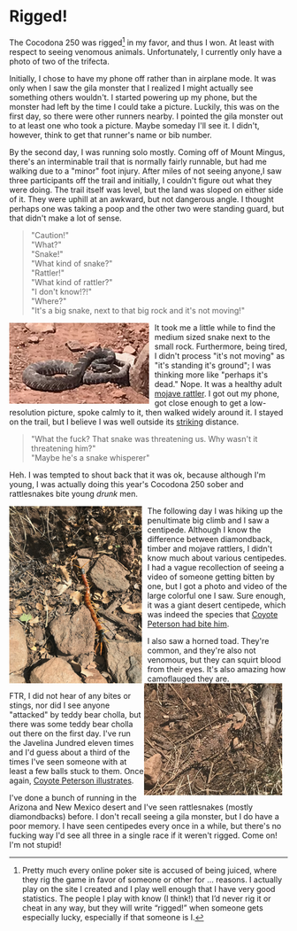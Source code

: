 # Rigged!

The Cocodona 250 was rigged[^1] in my favor, and thus I won. At least with
respect to seeing venomous animals. Unfortunately, I currently only
have a photo of two of the trifecta.

Initially, I chose to have my phone off rather than in airplane
mode. It was only when I saw the gila monster that I realized I might
actually see something others wouldn't. I started powering up my
phone, but the monster had left by the time I could take a
picture. Luckily, this was on the first day, so there were other
runners nearby. I pointed the gila monster out to at least one who
took a picture. Maybe someday I'll see it. I didn't, however, think to
get that runner's name or bib number.

By the second day, I was running solo mostly. Coming off of Mount
Mingus, there's an interminable trail that is normally fairly
runnable, but had me walking due to a "minor" foot injury. After miles
of not seeing anyone,I saw three participants off the trail and
initially, I couldn't figure out what they were doing. The trail
itself was level, but the land was sloped on either side of it. They
were uphill at an awkward, but not dangerous angle. I thought perhaps
one was taking a poop and the other two were standing guard, but that
didn't make a lot of sense.

> "Caution!"<br/>
"What?"<br/>
"Snake!"<br/>
"What kind of snake?"<br/>
"Rattler!"<br/>
"What kind of rattler?"<br/>
"I don't know!?!"<br/>
"Where?"<br/>
"It's a big snake, next to that big rock and it's not moving!"

<img src="creepy-crawly/mojave-rattler.jpg"
     title="Not threatening me"
     alt="Mojave Rattler, coiled, but not rattling"
     style="float: left; margin-right: 10px;" />

It took me a little while to find the medium sized snake next to the
small rock. Furthermore, being tired, I didn't process "it's not
moving" as "it's standing it's ground"; I was thinking more like
"perhaps it's dead." Nope. It was a healthy adult [mojave
rattler](https://www.youtube.com/watch?v=feqD7ikbyOY&t=86s). I got out
my phone, got close enough to get a low-resolution picture, spoke
calmly to it, then walked widely around it. I stayed on the trail, but
I believe I was well outside its
[striking](https://youtu.be/yUk5y35MukU?t=67) distance.

> "What the fuck? That snake was threatening us. Why wasn't it threatening him?"<br/>
"Maybe he's a snake whisperer"

Heh. I was tempted to shout back that it was ok, because although I'm
young, I was actually doing this year's Cocodona 250 sober and
rattlesnakes bite young _drunk_ men.

<img src="creepy-crawly/giant-desert-centipede.jpg"
     title="Also not threatening me"
     alt="Giant Desert Centipede minding its own business"
     style="float: left; margin-right: 10px;" 
     height="320"
     width="240"
     />

The following day I was hiking up the penultimate big climb and I saw
a centipede. Although I know the difference between diamondback,
timber and mojave rattlers, I didn't know much about various
centipedes. I had a vague recollection of seeing a video of someone
getting bitten by one, but I got a photo and video of the large
colorful one I saw. Sure enough, it was a giant desert centipede,
which was indeed the species that [Coyote Peterson had bite
him](https://www.youtube.com/watch?v=-6vzjjIrRK8&t=829s).

<img src="creepy-crawly/horned-toad.jpg"
     title="Not even venomous"
     alt="Horned Toad"
     style="float: right; margin-right: 10px;" 
     height="202"
     width="250"
     />

I also saw a horned toad. They're common, and they're also not
venomous, but they can squirt blood from their eyes. It's also amazing
how camoflauged they are.

FTR, I did not hear of any bites or stings, nor did I see anyone
"attacked" by teddy bear cholla, but there was some teddy bear cholla
out there on the first day. I've run the Javelina Jundred eleven times
and I'd guess about a third of the times I've seen someone with at
least a few balls stuck to them. Once again, [Coyote Peterson
illustrates](https://youtu.be/dJzTse9Dsaw?t=29).

I've done a bunch of running in the Arizona and New Mexico desert and
I've seen rattlesnakes (mostly diamondbacks) before. I don't recall
seeing a gila monster, but I do have a poor memory. I have seen
centipedes every once in a while, but there's no fucking way I'd see
all three in a single race if it weren't rigged. Come on! I'm not
stupid!


[^1]: Pretty much every online poker site is accused of being juiced,
where they rig the game in favor of someone or other for …
reasons. I actually play on the site I created and I play well
enough that I have very good statistics. The people I play with
know (I think!) that I’d never rig it or cheat in any way, but
they will write “rigged!” when someone gets especially lucky,
especially if that someone is I.
